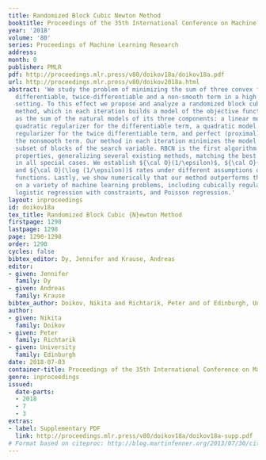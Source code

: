 ```yaml
---
title: Randomized Block Cubic Newton Method
booktitle: Proceedings of the 35th International Conference on Machine Learning
year: '2018'
volume: '80'
series: Proceedings of Machine Learning Research
address: 
month: 0
publisher: PMLR
pdf: http://proceedings.mlr.press/v80/doikov18a/doikov18a.pdf
url: http://proceedings.mlr.press/v80/doikov2018a.html
abstract: 'We study the problem of minimizing the sum of three convex functions: a
  differentiable, twice-differentiable and a non-smooth term in a high dimensional
  setting. To this effect we propose and analyze a randomized block cubic Newton (RBCN)
  method, which in each iteration builds a model of the objective function formed
  as the sum of the natural models of its three components: a linear model with a
  quadratic regularizer for the differentiable term, a quadratic model with a cubic
  regularizer for the twice differentiable term, and perfect (proximal) model for
  the nonsmooth term. Our method in each iteration minimizes the model over a random
  subset of blocks of the search variable. RBCN is the first algorithm with these
  properties, generalizing several existing methods, matching the best known bounds
  in all special cases. We establish ${\cal O}(1/\epsilon)$, ${\cal O}(1/\sqrt{\epsilon})$
  and ${\cal O}(\log (1/\epsilon))$ rates under different assumptions on the component
  functions. Lastly, we show numerically that our method outperforms the state-of-the-art
  on a variety of machine learning problems, including cubically regularized least-squares,
  logistic regression with constraints, and Poisson regression.'
layout: inproceedings
id: doikov18a
tex_title: Randomized Block Cubic {N}ewton Method
firstpage: 1290
lastpage: 1298
page: 1290-1298
order: 1290
cycles: false
bibtex_editor: Dy, Jennifer and Krause, Andreas
editor:
- given: Jennifer
  family: Dy
- given: Andreas
  family: Krause
bibtex_author: Doikov, Nikita and Richtarik, Peter and of Edinburgh, University
author:
- given: Nikita
  family: Doikov
- given: Peter
  family: Richtarik
- given: University
  family: Edinburgh
date: 2018-07-03
container-title: Proceedings of the 35th International Conference on Machine Learning
genre: inproceedings
issued:
  date-parts:
  - 2018
  - 7
  - 3
extras:
- label: Supplementary PDF
  link: http://proceedings.mlr.press/v80/doikov18a/doikov18a-supp.pdf
# Format based on citeproc: http://blog.martinfenner.org/2013/07/30/citeproc-yaml-for-bibliographies/
---
```

